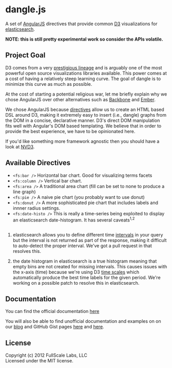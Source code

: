 # dangle.js

A set of [AngularJS](http://angularjs.org/) directives that provide common [D3](http://d3js.org/) visualizations for [elasticsearch](http://www.elasticsearch.org/).

**NOTE: this is still pretty experimental work so consider the APIs volatile.**

## Project Goal

D3 comes from a very [prestigious lineage](http://en.wikipedia.org/wiki/Protovis#Context) and is arguably one of the most powerful open source visualizations libraries available. This power comes at a cost of having a relatively steep learning curve. The goal of dangle is to minimize this curve as much as possible.

At the cost of starting a potential religious war, let me briefly explain why we chose AngularJS over other alternatives such as [Backbone](http://backbonejs.org/) and [Ember](http://emberjs.com/).

We chose AngularJS because [directives](http://docs.angularjs.org/guide/directive) allow us to create an HTML based DSL around D3, making it extremely easy to insert (i.e., dangle) graphs from the DOM in a concise, declarative manner. D3's direct DOM manipulation fits well with Angular's DOM based templating. We believe that in order to provide the best experience, we have to be opinionated here.

If you'd like something more framework agnostic then you should have a look at [NVD3](http://nvd3.org/).

## Available Directives

- `<fs:bar />` Horizontal bar chart. Good for visualizing terms facets
- `<fs:column />` Vertical bar chart.
- `<fs:area />` A traditional area chart (fill can be set to none to produce a line graph)
- `<fs:pie />` A naive pie chart (you probably want to use donut)
- `<fs:donut />` A more sophisticated pie chart that includes labels and innner radius settings.
- `<fs:date-histo />` This is really a time-series being exploited to display an elasticsearch date-histogram. It has several caveats<sup>1,2</sup>

## 

1. elasticsearch allows you to define different time [intervals](http://www.elasticsearch.org/guide/reference/api/search/facets/date-histogram-facet.html) in your query but the interval is not returned as part of the response, making it difficult to auto-detect the proper interval. We've got a pull request in that resolves this.

2. the date histogram in elasticsearch is a true histogram meaning that empty bins are not created for missing intervals. This causes issues with the x-axis (time) because we're using D3 [time scales](https://github.com/mbostock/d3/wiki/Time-Scales) which automatically produce the best time labels for the given period. We're working on a possible patch to resolve this in elasticsearch.

## Documentation
You can find the official documentation [here](http://www.fullscale.co/dangle)

You will also be able to find unofficial documentation and examples on on our 
[blog](http://www.fullscale.co/blog/) and GitHub Gist pages [here](https://gist.github.com/mattweber)
and [here](https://gist.github.com/egaumer).

## License
Copyright (c) 2012 FullScale Labs, LLC  
Licensed under the MIT license.